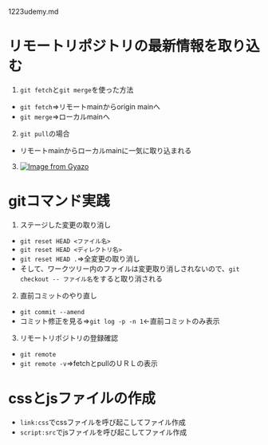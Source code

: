 1223udemy.md
# リモートリポジトリの最新情報を取り込む
1. `git fetch`と`git merge`を使った方法
- `git fetch`⇒リモートmainからorigin mainへ
- `git merge`⇒ローカルmainへ

2. `git pull`の場合
- リモートmainからローカルmainに一気に取り込まれる

3. [![Image from Gyazo](https://i.gyazo.com/8fd24179fcef6a76f56a41fe54c1fac9.png)](https://gyazo.com/8fd24179fcef6a76f56a41fe54c1fac9)


# gitコマンド実践
1. ステージした変更の取り消し
- `git reset HEAD <ファイル名>`
- `git reset HEAD <ディレクトリ名>`
- `git reset HEAD .`⇒全変更の取り消し
- そして、ワークツリー内のファイルは変更取り消しされないので、`git checkout -- ファイル名`をすると取り消される

2. 直前コミットのやり直し
- `git commit --amend`
- コミット修正を見る⇒`git log -p -n 1`←直前コミットのみ表示

3. リモートリポジトリの登録確認
- `git remote`
- `git remote -v`⇒fetchとpullのＵＲＬの表示

# cssとjsファイルの作成
- `link:css`でcssファイルを呼び起こしてファイル作成
- `script:src`でjsファイルを呼び起こしてファイル作成



